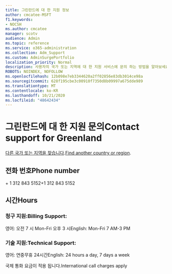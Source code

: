 ```yaml
---
title: 그린란드에 대 한 지원 정보
author: cmcatee-MSFT
f1.keywords:
- NOCSH
ms.author: cmcatee
manager: scotv
audience: Admin
ms.topic: reference
ms.service: o365-administration
ms.collection: Adm_Support
ms.custom: AdminSurgePortfolio
localization_priority: Normal
description: 사용자의 국가 또는 지역에 대 한 지원 서비스에 문의 하는 방법을 알아보세요.
ROBOTS: NOINDEX, NOFOLLOW
ms.openlocfilehash: 12b098e7eb3344620a2ff02856e83db3014ce98a
ms.sourcegitcommit: 628f195cbe3c00910f7350d8b09997a675dde989
ms.translationtype: MT
ms.contentlocale: ko-KR
ms.lasthandoff: 10/21/2020
ms.locfileid: "48642434"
---
```

# <a name="contact-support-for-greenland"></a><span data-ttu-id="ec50f-103">그린란드에 대 한 지원 문의</span><span class="sxs-lookup"><span data-stu-id="ec50f-103">Contact support for Greenland</span></span>

<span data-ttu-id="ec50f-104">[다른 국가 또는 지역을 찾습니다](../contact-support-for-business-products.md).</span><span class="sxs-lookup"><span data-stu-id="ec50f-104">[Find another country or region](../contact-support-for-business-products.md).</span></span>

## <a name="phone-number"></a><span data-ttu-id="ec50f-105">전화 번호</span><span class="sxs-lookup"><span data-stu-id="ec50f-105">Phone number</span></span>
<span data-ttu-id="ec50f-106">+ 1 312 843 5152</span><span class="sxs-lookup"><span data-stu-id="ec50f-106">+1 312 843 5152</span></span>

## <a name="hours"></a><span data-ttu-id="ec50f-107">시간</span><span class="sxs-lookup"><span data-stu-id="ec50f-107">Hours</span></span>
### <a name="billing-support"></a><span data-ttu-id="ec50f-108">청구 지원:</span><span class="sxs-lookup"><span data-stu-id="ec50f-108">Billing Support:</span></span>

<span data-ttu-id="ec50f-109">영어: 오전 7 시 Mon-Fri 오후 3 시</span><span class="sxs-lookup"><span data-stu-id="ec50f-109">English: Mon-Fri 7 AM-3 PM</span></span>

### <a name="technical-support"></a><span data-ttu-id="ec50f-110">기술 지원:</span><span class="sxs-lookup"><span data-stu-id="ec50f-110">Technical Support:</span></span>

<span data-ttu-id="ec50f-111">영어: 연중무휴 24시간</span><span class="sxs-lookup"><span data-stu-id="ec50f-111">English: 24 hours a day, 7 days a week</span></span>

<span data-ttu-id="ec50f-112">국제 통화 요금이 적용 됩니다.</span><span class="sxs-lookup"><span data-stu-id="ec50f-112">International call charges apply</span></span>
